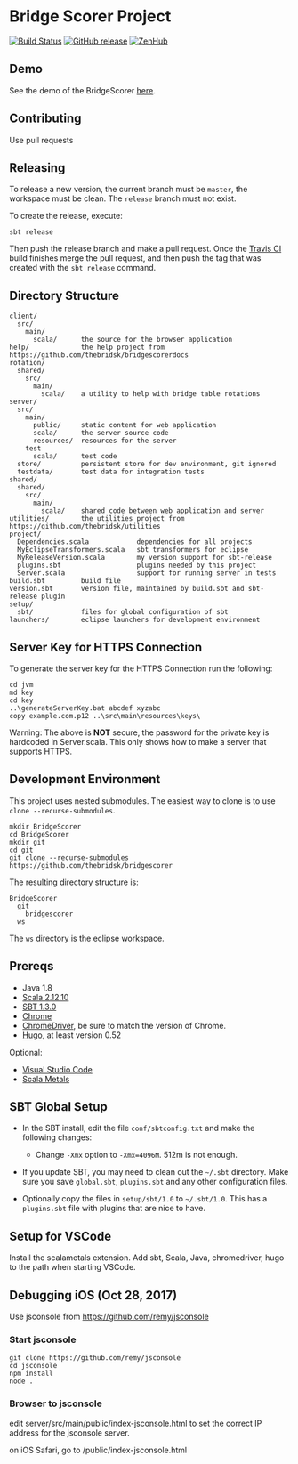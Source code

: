 # Bridge Scorer Project

[![Build Status](https://travis-ci.org/thebridsk/bridgescorer.svg?branch=master)](https://travis-ci.org/thebridsk/bridgescorer)
[![GitHub release](https://img.shields.io/github/release/thebridsk/bridgescorer.svg)](https://github.com/thebridsk/bridgescorer/releases/latest)
[![ZenHub](https://img.shields.io/badge/Managed_with-ZenHub-5e60ba.svg)](https://app.zenhub.com/workspace/o/thebridsk/bridgescorer/boards)

## Demo

See the demo of the BridgeScorer [here](https://thebridsk.github.io/bridgescorerdemo/public/demo.html).

## Contributing

Use pull requests

## Releasing

To release a new version, the current branch must be `master`, the workspace must be clean.  The `release` branch must not exist.

To create the release, execute:

	sbt release

Then push the release branch and make a pull request.  Once the [Travis CI](https://travis-ci.org/thebridsk/bridgescorer) build finishes merge the pull request, and then push the tag that was created with the `sbt release` command.

## Directory Structure

    client/
      src/
        main/
          scala/      the source for the browser application
    help/             the help project from https://github.com/thebridsk/bridgescorerdocs
    rotation/
      shared/
        src/
          main/
            scala/    a utility to help with bridge table rotations
    server/
      src/
        main/
          public/     static content for web application
          scala/      the server source code
          resources/  resources for the server
        test
          scala/      test code
      store/          persistent store for dev environment, git ignored
      testdata/       test data for integration tests
    shared/
      shared/
        src/
          main/
            scala/    shared code between web application and server
    utilities/        the utilities project from https://github.com/thebridsk/utilities
    project/
      Dependencies.scala            dependencies for all projects
      MyEclipseTransformers.scala   sbt transformers for eclipse
      MyReleaseVersion.scala        my version support for sbt-release
      plugins.sbt                   plugins needed by this project
      Server.scala                  support for running server in tests
    build.sbt         build file
    version.sbt       version file, maintained by build.sbt and sbt-release plugin
    setup/
      sbt/            files for global configuration of sbt
    launchers/        eclipse launchers for development environment

## Server Key for HTTPS Connection

To generate the server key for the HTTPS Connection run the following:

	cd jvm
	md key
	cd key
	..\generateServerKey.bat abcdef xyzabc
	copy example.com.p12 ..\src\main\resources\keys\

Warning: The above is **NOT** secure, the password for the private key is hardcoded in Server.scala.
This only shows how to make a server that supports HTTPS.

## Development Environment

This project uses nested submodules.  The easiest way to clone is to use `clone --recurse-submodules`.

    mkdir BridgeScorer
    cd BridgeScorer
    mkdir git
    cd git
    git clone --recurse-submodules https://github.com/thebridsk/bridgescorer

The resulting directory structure is:

    BridgeScorer
      git
        bridgescorer
      ws

The `ws` directory is the eclipse workspace.

## Prereqs

- Java 1.8
- [Scala 2.12.10](http://www.scala-lang.org/)
- [SBT 1.3.0](http://www.scala-sbt.org/)
- [Chrome](https://www.google.com/chrome/)
- [ChromeDriver](https://sites.google.com/a/chromium.org/chromedriver/), be sure to match the version of Chrome.
- [Hugo](https://gohugo.io/), at least version 0.52

Optional:
- [Visual Studio Code](https://code.visualstudio.com/)
- [Scala Metals](https://scalameta.org/metals/)

## SBT Global Setup

- In the SBT install, edit the file `conf/sbtconfig.txt` and make the following changes:

  - Change `-Xmx` option to `-Xmx=4096M`.  512m is not enough.

- If you update SBT, you may need to clean out the `~/.sbt` directory.  Make sure you save `global.sbt`, `plugins.sbt` and any other configuration files.
- Optionally copy the files in `setup/sbt/1.0` to `~/.sbt/1.0`.  This has a `plugins.sbt` file with plugins that are nice to have.

## Setup for VSCode

Install the scalametals extension.  Add sbt, Scala, Java, chromedriver, hugo to the path when starting VSCode.

## Debugging iOS (Oct 28, 2017)

Use jsconsole from https://github.com/remy/jsconsole

### Start jsconsole

    git clone https://github.com/remy/jsconsole
    cd jsconsole
    npm install
    node .

### Browser to jsconsole

edit server/src/main/public/index-jsconsole.html to set the correct IP address for the jsconsole server.

on iOS Safari, go to /public/index-jsconsole.html

